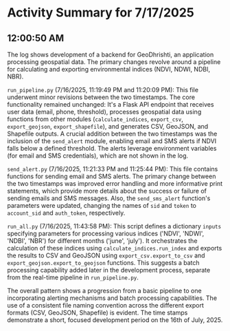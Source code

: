 # Activity Summary for 7/17/2025

## 12:00:50 AM
The log shows development of a backend for GeoDhrishti, an application processing geospatial data.  The primary changes revolve around a pipeline for calculating and exporting environmental indices (NDVI, NDWI, NDBI, NBR).

`run_pipeline.py` (7/16/2025, 11:19:49 PM and 11:20:09 PM): This file underwent minor revisions between the two timestamps. The core functionality remained unchanged:  It's a Flask API endpoint that receives user data (email, phone, threshold), processes geospatial data using functions from other modules (`calculate_indices`, `export_csv`, `export_geojson`, `export_shapefile`), and generates CSV, GeoJSON, and Shapefile outputs. A crucial addition between the two timestamps was the inclusion of the `send_alert` module, enabling email and SMS alerts if NDVI falls below a defined threshold.  The alerts leverage environment variables (for email and SMS credentials), which are not shown in the log.

`send_alert.py` (7/16/2025, 11:21:33 PM and 11:25:44 PM): This file contains functions for sending email and SMS alerts.  The primary change between the two timestamps was improved error handling and more informative print statements, which provide more details about the success or failure of sending emails and SMS messages. Also,  the `send_sms_alert` function's parameters were updated, changing the names of `sid` and `token` to `account_sid` and `auth_token`, respectively.

`run_all.py` (7/16/2025, 11:43:58 PM): This script defines a dictionary `inputs` specifying parameters for processing various indices ('NDVI', 'NDWI', 'NDBI', 'NBR') for different months ('june', 'july'). It orchestrates the calculation of these indices using `calculate_indices.run_index` and exports the results to CSV and GeoJSON using `export_csv.export_to_csv` and `export_geojson.export_to_geojson` functions.  This suggests a batch processing capability added later in the development process, separate from the real-time pipeline in `run_pipeline.py`.


The overall pattern shows a progression from a basic pipeline to one incorporating alerting mechanisms and batch processing capabilities. The use of a consistent file naming convention across the different export formats (CSV, GeoJSON, Shapefile) is evident. The time stamps demonstrate a short, focused development period on the 16th of July, 2025.
